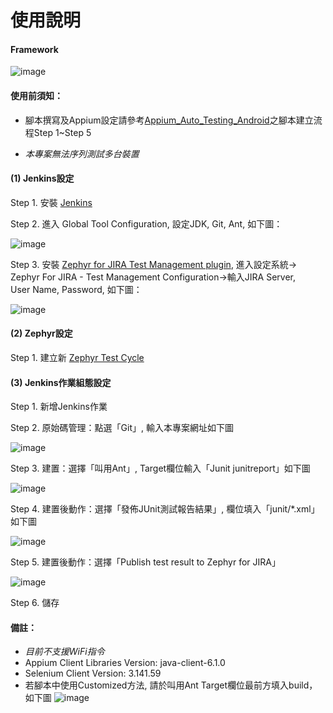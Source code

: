 # 使用說明

#### Framework

![image](https://github.com/Gilleschen/Zephyr-Jenkins/blob/master/picture/framework.png)

#### 使用前須知：
* 腳本撰寫及Appium設定請參考<a href="https://github.com/Gilleschen/Appium_Auto_Testing_Android">Appium_Auto_Testing_Android</a>之腳本建立流程Step 1~Step 5

* *本專案無法序列測試多台裝置*

#### (1) Jenkins設定
Step 1. 安裝 <a href="https://jenkins-ci.org/">Jenkins</a>

Step 2. 進入 Global Tool Configuration, 設定JDK, Git, Ant, 如下圖：

![image](https://github.com/Gilleschen/Zephyr-Jenkins/blob/master/picture/Global%20Tool%20Configuration.png)

Step 3. 安裝 <a href="https://wiki.jenkins.io/display/JENKINS/Zephyr+For+Jira+Test+Management+Plugin">Zephyr for JIRA Test Management plugin</a>, 進入設定系統-> Zephyr For JIRA - Test Management Configuration->輸入JIRA Server, 	
 	User Name, Password, 如下圖：
  
![image](https://github.com/Gilleschen/Zephyr-Jenkins/blob/master/picture/zephyr%20_configurate.PNG)

#### (2) Zephyr設定

Step 1. 建立新 <a href="https://zephyrdocs.atlassian.net/wiki/spaces/ZTD/pages/3244044/Creating+and+Cloning+Test+Cycles">Zephyr Test Cycle</a>

#### (3) Jenkins作業組態設定
Step 1. 新增Jenkins作業

Step 2. 原始碼管理：點選「Git」, 輸入本專案網址如下圖

![image](https://github.com/Gilleschen/Zephyr-Jenkins/blob/master/picture/git.PNG)

Step 3. 建置：選擇「叫用Ant」, Target欄位輸入「Junit junitreport」如下圖

![image](https://github.com/Gilleschen/Zephyr-Jenkins/blob/master/picture/ant_2.PNG)

Step 4. 建置後動作：選擇「發佈JUnit測試報告結果」, 欄位填入「junit/*.xml」 如下圖

![image](https://github.com/Gilleschen/Zephyr-Jenkins/blob/master/picture/junit.PNG)

Step 5. 建置後動作：選擇「Publish test result to Zephyr for JIRA」

![image](https://github.com/Gilleschen/Zephyr-Jenkins/blob/master/picture/zephyr_2.PNG)

Step 6. 儲存

#### 備註：

* *目前不支援WiFi指令*
* Appium Client Libraries Version: java-client-6.1.0
* Selenium Client Version: 3.141.59
* 若腳本中使用Customized方法, 請於叫用Ant Target欄位最前方填入build，如下圖
![image](https://github.com/Gilleschen/Zephyr-Jenkins/blob/master/picture/Ant%20build.PNG)

